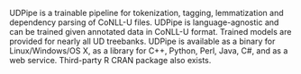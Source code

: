 
UDPipe is a trainable pipeline for tokenization, tagging, lemmatization and dependency parsing of CoNLL-U files. 
UDPipe is language-agnostic and can be trained given annotated data in CoNLL-U format. 
Trained models are provided for nearly all UD treebanks. 
UDPipe is available as a binary for Linux/Windows/OS X, as a library for C++, Python, Perl, Java, C#, and as a web service. 
Third-party R CRAN package also exists.

